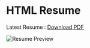 # HTML Resume

Latest Resume : [Download PDF](https://github.com/pranavms13/resume/releases/download/latest/resume.pdf) 

![Resume Preview](https://github.com/pranavms13/resume/releases/download/latest/resume.png)
